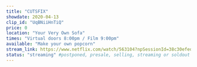 ```yaml
---
title: "CUTSFIX"
showdate: 2020-04-13
clip_id: "UqBNiiHnTiQ"
price: 0
location: "Your Very Own Sofa"
times: "Virtual doors 8:00pm / Film 9:00pm"
available: "Make your own popcorn"
stream_link: https://www.netflix.com/watch/563104?npSessionId=38c30efedfb307f9&npServerId=s15
status: "streaming" #postponed, presale, selling, streaming or soldout
---
```


